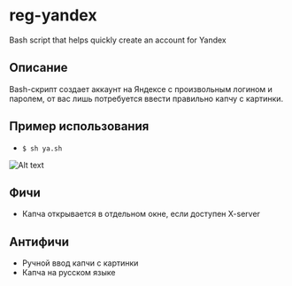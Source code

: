 # reg-yandex
Bash script that helps quickly create an account for Yandex

Описание
--------
Bash-скрипт создает аккаунт на Яндексе с произвольным логином и паролем, от вас лишь потребуется ввести правильно капчу с картинки.

Пример использования
-----
  - ``$ sh ya.sh``

![Alt text](https://hsto.org/files/88d/175/525/88d1755253954906b3fae93797cb6f70.png "Screenshot")


Фичи
--------
* Капча открывается в отдельном окне, если доступен X-server

Антифичи
--------
* Ручной ввод капчи с картинки
* Капча на русском языке
